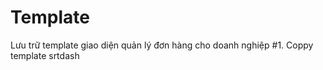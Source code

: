 # Template
Lưu trữ template giao diện quản lý đơn hàng cho doanh nghiệp
#1. Coppy template srtdash

